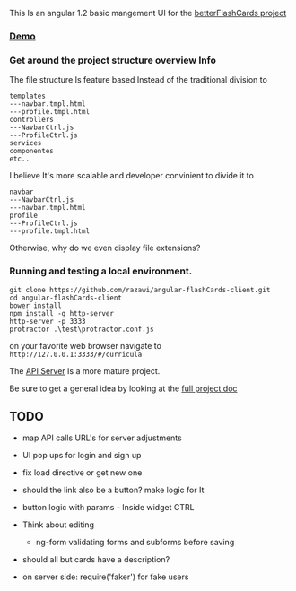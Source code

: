 
This Is an angular 1.2 basic mangement UI for the [betterFlashCards project](https://github.com/razawi/betterFlashCards) 


### [Demo](https://git.heroku.com/flash-notes-admin.git)

### Get around the project structure overview Info

The file structure Is feature based Instead of the traditional division to 
```
templates 
---navbar.tmpl.html
---profile.tmpl.html
controllers
---NavbarCtrl.js
---ProfileCtrl.js
services 
componentes 
etc..
```
I believe It's more scalable and developer convinient to divide it to
```
navbar
---NavbarCtrl.js
---navbar.tmpl.html
profile
---ProfileCtrl.js
---profile.tmpl.html
```

Otherwise, why do we even display file extensions?

### Running and testing a local environment.
```
git clone https://github.com/razawi/angular-flashCards-client.git
cd angular-flashCards-client
bower install
npm install -g http-server
http-server -p 3333
protractor .\test\protractor.conf.js
```

on your favorite web browser navigate to 
```http://127.0.0.1:3333/#/curricula```

The [API Server](https://github.com/razawi/flash-cards-server) Is a more mature project.

Be sure to get a general idea by looking at the [full project doc](https://github.com/razawi/betterFlashCards)




## TODO
* map API calls URL's for server adjustments
* UI pop ups for login and sign up 
* fix load directive or get new one 
* should the link also be a button? make logic for It

* button logic with params - Inside widget CTRL 
* Think about editing 
    * ng-form validating forms and subforms before saving

* should all but cards have a description?

* on server side: require('faker') for fake users
